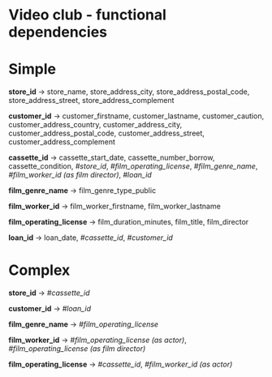 Video club - functional dependencies
==========

# Simple

**store_id**                -> store_name, store_address_city, store_address_postal_code, store_address_street, store_address_complement

**customer_id**             -> customer_firstname, customer_lastname, customer_caution, customer_address_country, customer_address_city, customer_address_postal_code, customer_address_street, customer_address_complement

**cassette_id**             -> cassette_start_date, cassette_number_borrow, cassette_condition, *#store_id*, *#film_operating_license*, *#film_genre_name*, *#film_worker_id (as film director)*, *#loan_id*

**film_genre_name**         -> film_genre_type_public

**film_worker_id**          -> film_worker_firstname, film_worker_lastname

**film_operating_license**  -> film_duration_minutes, film_title, film_director

**loan_id**                 -> loan_date, *#cassette_id*, *#customer_id*

# Complex

**store_id**                -> *#cassette_id*

**customer_id**             -> *#loan_id*

**film_genre_name**         -> *#film_operating_license*

**film_worker_id**          -> *#film_operating_license (as actor)*, *#film_operating_license (as film director)*

**film_operating_license**  -> *#cassette_id*, *#film_worker_id (as actor)*
